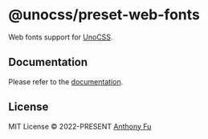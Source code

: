 # @unocss/preset-web-fonts

Web fonts support for [UnoCSS](https://github.com/unocss/unocss).

## Documentation

Please refer to the [documentation](https://unocss.dev/presets/web-fonts).

## License

MIT License &copy; 2022-PRESENT [Anthony Fu](https://github.com/antfu)
